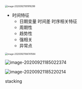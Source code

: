 <img src="C:\Users\Echo-\AppData\Roaming\Typora\typora-user-images\image-20200921181919299.png" alt="image-20200921181919299" style="zoom:50%;" />

* 时间特征
  * 日期变量    时间差    时序相关特征
  * 周期性
  * 趋势性
  * 强相关
  * 异常点

<img src="C:\Users\Echo-\AppData\Roaming\Typora\typora-user-images\image-20200921184741584.png" alt="image-20200921184741584" style="zoom:50%;" />

![image-20200921185022374](C:\Users\Echo-\AppData\Roaming\Typora\typora-user-images\image-20200921185022374.png)

![image-20200921185220214](C:\Users\Echo-\AppData\Roaming\Typora\typora-user-images\image-20200921185220214.png)

stacking